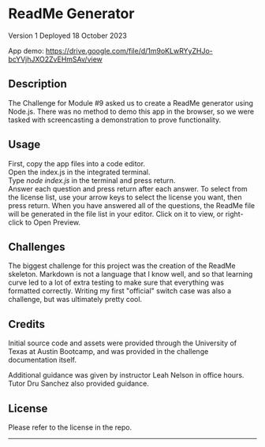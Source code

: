 # ReadMe Generator


Version 1
Deployed 18 October 2023


App demo: https://drive.google.com/file/d/1m9oKLwRYyZHJo-bcYVjhJXO2ZvEHmSAv/view

## Description

The Challenge for Module #9 asked us to create a ReadMe generator using Node.js. There was no method to demo this app in the browser, so we were tasked with screencasting a demonstration to prove functionality.

## Usage

First, copy the app files into a code editor.  
Open the index.js in the integrated terminal.  
Type <i>node index.js</i> in the terminal and press return.  
Answer each question and press return after each answer. To select from the license list, use your arrow keys to select the license you want, then press return.
When you have answered all of the questions, the ReadMe file will be generated in the file list in your editor. Click on it to view, or right-click to Open Preview.


## Challenges

The biggest challenge for this project was the creation of the ReadMe skeleton. Markdown is not a language that I know well, and so that learning curve led to a lot of extra testing to make sure that everything was formatted correctly. Writing my first "official" switch case was also a challenge, but was ultimately pretty cool.



## Credits

Initial source code and assets were provided through the University of Texas at Austin Bootcamp, and was provided in the challenge documentation itself.

Additional guidance was given by instructor Leah Nelson in office hours. Tutor Dru Sanchez also provided guidance.



## License

Please refer to the license in the repo.

---
